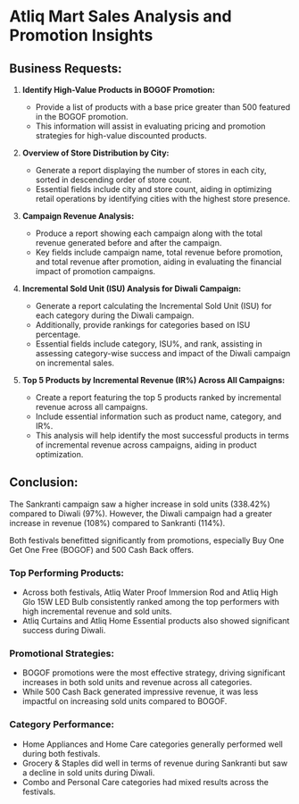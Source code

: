 # Atliq Mart Sales Analysis and Promotion Insights

## Business Requests:

1. **Identify High-Value Products in BOGOF Promotion:**
   - Provide a list of products with a base price greater than 500 featured in the BOGOF promotion. 
   - This information will assist in evaluating pricing and promotion strategies for high-value discounted products.

2. **Overview of Store Distribution by City:**
   - Generate a report displaying the number of stores in each city, sorted in descending order of store count.
   - Essential fields include city and store count, aiding in optimizing retail operations by identifying cities with the highest store presence.

3. **Campaign Revenue Analysis:**
   - Produce a report showing each campaign along with the total revenue generated before and after the campaign.
   - Key fields include campaign name, total revenue before promotion, and total revenue after promotion, aiding in evaluating the financial impact of promotion campaigns.

4. **Incremental Sold Unit (ISU) Analysis for Diwali Campaign:**
   - Generate a report calculating the Incremental Sold Unit (ISU) for each category during the Diwali campaign.
   - Additionally, provide rankings for categories based on ISU percentage.
   - Essential fields include category, ISU%, and rank, assisting in assessing category-wise success and impact of the Diwali campaign on incremental sales.

5. **Top 5 Products by Incremental Revenue (IR%) Across All Campaigns:**
   - Create a report featuring the top 5 products ranked by incremental revenue across all campaigns.
   - Include essential information such as product name, category, and IR%.
   - This analysis will help identify the most successful products in terms of incremental revenue across campaigns, aiding in product optimization.

## Conclusion:

The Sankranti campaign saw a higher increase in sold units (338.42%) compared to Diwali (97%). However, the Diwali campaign had a greater increase in revenue (108%) compared to Sankranti (114%).

Both festivals benefitted significantly from promotions, especially Buy One Get One Free (BOGOF) and 500 Cash Back offers.

### Top Performing Products:

- Across both festivals, Atliq Water Proof Immersion Rod and Atliq High Glo 15W LED Bulb consistently ranked among the top performers with high incremental revenue and sold units.
- Atliq Curtains and Atliq Home Essential products also showed significant success during Diwali.

### Promotional Strategies:

- BOGOF promotions were the most effective strategy, driving significant increases in both sold units and revenue across all categories.
- While 500 Cash Back generated impressive revenue, it was less impactful on increasing sold units compared to BOGOF.

### Category Performance:

- Home Appliances and Home Care categories generally performed well during both festivals.
- Grocery & Staples did well in terms of revenue during Sankranti but saw a decline in sold units during Diwali.
- Combo and Personal Care categories had mixed results across the festivals.
